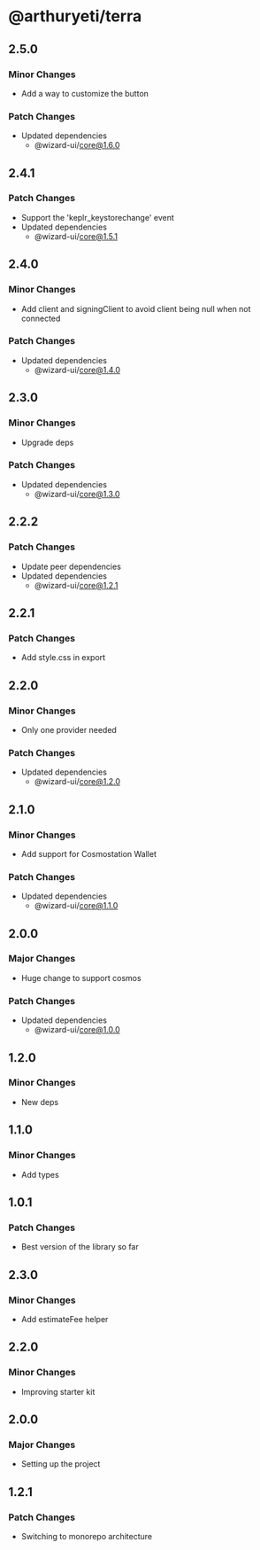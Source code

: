 # @arthuryeti/terra

## 2.5.0

### Minor Changes

- Add a way to customize the button

### Patch Changes

- Updated dependencies
  - @wizard-ui/core@1.6.0

## 2.4.1

### Patch Changes

- Support the 'keplr_keystorechange' event
- Updated dependencies
  - @wizard-ui/core@1.5.1

## 2.4.0

### Minor Changes

- Add client and signingClient to avoid client being null when not connected

### Patch Changes

- Updated dependencies
  - @wizard-ui/core@1.4.0

## 2.3.0

### Minor Changes

- Upgrade deps

### Patch Changes

- Updated dependencies
  - @wizard-ui/core@1.3.0

## 2.2.2

### Patch Changes

- Update peer dependencies
- Updated dependencies
  - @wizard-ui/core@1.2.1

## 2.2.1

### Patch Changes

- Add style.css in export

## 2.2.0

### Minor Changes

- Only one provider needed

### Patch Changes

- Updated dependencies
  - @wizard-ui/core@1.2.0

## 2.1.0

### Minor Changes

- Add support for Cosmostation Wallet

### Patch Changes

- Updated dependencies
  - @wizard-ui/core@1.1.0

## 2.0.0

### Major Changes

- Huge change to support cosmos

### Patch Changes

- Updated dependencies
  - @wizard-ui/core@1.0.0

## 1.2.0

### Minor Changes

- New deps

## 1.1.0

### Minor Changes

- Add types

## 1.0.1

### Patch Changes

- Best version of the library so far

## 2.3.0

### Minor Changes

- Add estimateFee helper

## 2.2.0

### Minor Changes

- Improving starter kit

## 2.0.0

### Major Changes

- Setting up the project

## 1.2.1

### Patch Changes

- Switching to monorepo architecture
